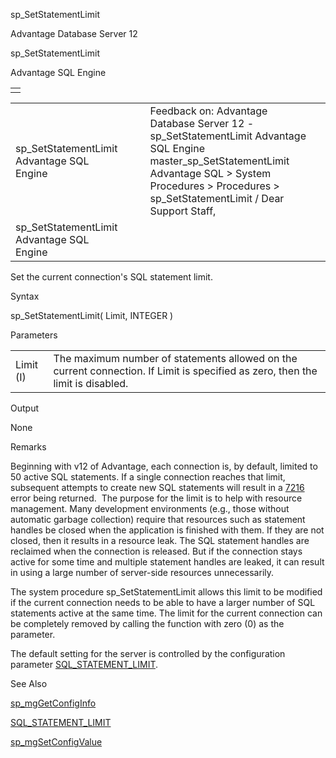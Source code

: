 sp\_SetStatementLimit




Advantage Database Server 12  

sp\_SetStatementLimit

Advantage SQL Engine

|  |
| --- |
|  |

|  |  |  |  |  |
| --- | --- | --- | --- | --- |
| sp\_SetStatementLimit  Advantage SQL Engine |  |  | Feedback on: Advantage Database Server 12 - sp\_SetStatementLimit Advantage SQL Engine master\_sp\_SetStatementLimit Advantage SQL > System Procedures > Procedures > sp\_SetStatementLimit / Dear Support Staff, |  |
| sp\_SetStatementLimit  Advantage SQL Engine |  |  |  |  |

Set the current connection's SQL statement limit.

Syntax

sp\_SetStatementLimit( Limit, INTEGER )

Parameters

|  |  |
| --- | --- |
| Limit (I) | The maximum number of statements allowed on the current connection. If Limit is specified as zero, then the limit is disabled. |

Output

None

Remarks

Beginning with v12 of Advantage, each connection is, by default, limited to 50 active SQL statements. If a single connection reaches that limit, subsequent attempts to create new SQL statements will result in a [7216](error_7216_query_limit_exceede.htm) error being returned.  The purpose for the limit is to help with resource management. Many development environments (e.g., those without automatic garbage collection) require that resources such as statement handles be closed when the application is finished with them. If they are not closed, then it results in a resource leak. The SQL statement handles are reclaimed when the connection is released. But if the connection stays active for some time and multiple statement handles are leaked, it can result in using a large number of server-side resources unnecessarily.

The system procedure sp\_SetStatementLimit allows this limit to be modified if the current connection needs to be able to have a larger number of SQL statements active at the same time. The limit for the current connection can be completely removed by calling the function with zero (0) as the parameter.

The default setting for the server is controlled by the configuration parameter [SQL\_STATEMENT\_LIMIT](master_sp_setstatementlimit.htm).

See Also

[sp\_mgGetConfigInfo](master_sp_mggetconfiginfo.htm)

[SQL\_STATEMENT\_LIMIT](master_sql_statement_limit.htm)

[sp\_mgSetConfigValue](master_sp_mgsetconfigvalue.htm)